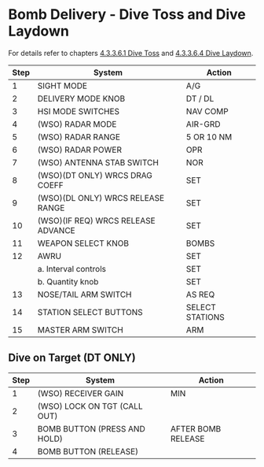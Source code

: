 # Bomb Delivery - Dive Toss and Dive Laydown

For details refer to chapters
[4.3.3.6.1 Dive Toss](../../stores/air_to_ground/bombs/employment/accurate_modes.md)
and
[4.3.3.6.4 Dive Laydown](../../stores/air_to_ground/bombs/employment/laydown_modes.md).

| Step | System                             | Action          |
| ---- | ---------------------------------- | --------------- |
| 1    | SIGHT MODE                         | A/G             |
| 2    | DELIVERY MODE KNOB                 | DT / DL         |
| 3    | HSI MODE SWITCHES                  | NAV COMP        |
| 4    | (WSO) RADAR MODE                   | AIR-GRD         |
| 5    | (WSO) RADAR RANGE                  | 5 OR 10 NM      |
| 6    | (WSO) RADAR POWER                  | OPR             |
| 7    | (WSO) ANTENNA STAB SWITCH          | NOR             |
| 8    | (WSO)(DT ONLY) WRCS DRAG COEFF     | SET             |
| 9    | (WSO)(DL ONLY) WRCS RELEASE RANGE  | SET             |
| 10   | (WSO)(IF REQ) WRCS RELEASE ADVANCE | SET             |
| 11   | WEAPON SELECT KNOB                 | BOMBS           |
| 12   | AWRU                               | SET             |
|      | a. Interval controls               | SET             |
|      | b. Quantity knob                   | SET             |
| 13   | NOSE/TAIL ARM SWITCH               | AS REQ          |
| 14   | STATION SELECT BUTTONS             | SELECT STATIONS |
| 15   | MASTER ARM SWITCH                  | ARM             |

## Dive on Target (DT ONLY)

| Step | System                       | Action             |
| ---- | ---------------------------- | ------------------ |
| 1    | (WSO) RECEIVER GAIN          | MIN                |
| 2    | (WSO) LOCK ON TGT (CALL OUT) |                    |
| 3    | BOMB BUTTON (PRESS AND HOLD) | AFTER BOMB RELEASE |
| 4    | BOMB BUTTON (RELEASE)        |                    |
